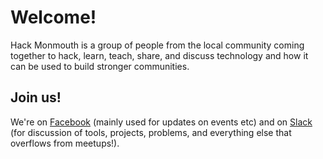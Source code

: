 # Welcome!

Hack Monmouth is a group of people from the local community coming together to hack, learn, teach, share, and discuss technology and how it can be used to build stronger communities.

## Join us!

We're on [Facebook](https://www.facebook.com/groups/futuremonmouth/) (mainly used for updates on events etc) and on [Slack](https://hackmonmouthslacksignup.herokuapp.com/) (for discussion of tools, projects, problems, and everything else that overflows from meetups!).

